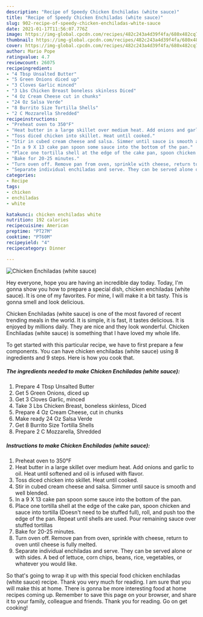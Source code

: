 ```yaml
---
description: "Recipe of Speedy Chicken Enchiladas (white sauce)"
title: "Recipe of Speedy Chicken Enchiladas (white sauce)"
slug: 902-recipe-of-speedy-chicken-enchiladas-white-sauce
date: 2021-01-17T11:56:07.776Z
image: https://img-global.cpcdn.com/recipes/482c243a4d39f4fa/680x482cq70/chicken-enchiladas-white-sauce-recipe-main-photo.jpg
thumbnail: https://img-global.cpcdn.com/recipes/482c243a4d39f4fa/680x482cq70/chicken-enchiladas-white-sauce-recipe-main-photo.jpg
cover: https://img-global.cpcdn.com/recipes/482c243a4d39f4fa/680x482cq70/chicken-enchiladas-white-sauce-recipe-main-photo.jpg
author: Mario Pope
ratingvalue: 4.7
reviewcount: 26075
recipeingredient:
- "4 Tbsp Unsalted Butter"
- "5 Green Onions diced up"
- "3 Cloves Garlic minced"
- "3 Lbs Chicken Breast boneless skinless Diced"
- "4 Oz Cream Cheese cut in chunks"
- "24 Oz Salsa Verde"
- "8 Burrito Size Tortilla Shells"
- "2 C Mozzarella Shredded"
recipeinstructions:
- "Preheat oven to 350°F"
- "Heat butter in a large skillet over medium heat. Add onions and garlic to oil. Heat until softened and oil is infused with flavor."
- "Toss diced chicken into skillet. Heat until cooked."
- "Stir in cubed cream cheese and salsa. Simmer until sauce is smooth and well blended."
- "In a 9 X 13 cake pan spoon some sauce into the bottom of the pan."
- "Place one tortilla shell at the edge of the cake pan, spoon chicken and sauce into tortilla (Doesn&#39;t need to be stuffed full), roll, and push too the edge of the pan. Repeat until shells are used. Pour remaining sauce over stuffed tortillas"
- "Bake for 20-25 minutes."
- "Turn oven off. Remove pan from oven, sprinkle with cheese, return to oven until cheese is fully melted."
- "Separate individual enchiladas and serve. They can be served alone or with sides. A bed of lettuce, corn chips, beans, rice, vegetables, or whatever you would like."
categories:
- Recipe
tags:
- chicken
- enchiladas
- white

katakunci: chicken enchiladas white 
nutrition: 192 calories
recipecuisine: American
preptime: "PT27M"
cooktime: "PT60M"
recipeyield: "4"
recipecategory: Dinner

---
```



![Chicken Enchiladas (white sauce)](https://img-global.cpcdn.com/recipes/482c243a4d39f4fa/680x482cq70/chicken-enchiladas-white-sauce-recipe-main-photo.jpg)

Hey everyone, hope you are having an incredible day today. Today, I'm gonna show you how to prepare a special dish, chicken enchiladas (white sauce). It is one of my favorites. For mine, I will make it a bit tasty. This is gonna smell and look delicious.



Chicken Enchiladas (white sauce) is one of the most favored of recent trending meals in the world. It is simple, it is fast, it tastes delicious. It is enjoyed by millions daily. They are nice and they look wonderful. Chicken Enchiladas (white sauce) is something that I have loved my whole life.


To get started with this particular recipe, we have to first prepare a few components. You can have chicken enchiladas (white sauce) using 8 ingredients and 9 steps. Here is how you cook that.

<!--inarticleads1-->

##### The ingredients needed to make Chicken Enchiladas (white sauce):

1. Prepare 4 Tbsp Unsalted Butter
1. Get 5 Green Onions, diced up
1. Get 3 Cloves Garlic, minced
1. Take 3 Lbs Chicken Breast, boneless skinless, Diced
1. Prepare 4 Oz Cream Cheese, cut in chunks
1. Make ready 24 Oz Salsa Verde
1. Get 8 Burrito Size Tortilla Shells
1. Prepare 2 C Mozzarella, Shredded




<!--inarticleads2-->

##### Instructions to make Chicken Enchiladas (white sauce):

1. Preheat oven to 350°F
1. Heat butter in a large skillet over medium heat. Add onions and garlic to oil. Heat until softened and oil is infused with flavor.
1. Toss diced chicken into skillet. Heat until cooked.
1. Stir in cubed cream cheese and salsa. Simmer until sauce is smooth and well blended.
1. In a 9 X 13 cake pan spoon some sauce into the bottom of the pan.
1. Place one tortilla shell at the edge of the cake pan, spoon chicken and sauce into tortilla (Doesn&#39;t need to be stuffed full), roll, and push too the edge of the pan. Repeat until shells are used. Pour remaining sauce over stuffed tortillas
1. Bake for 20-25 minutes.
1. Turn oven off. Remove pan from oven, sprinkle with cheese, return to oven until cheese is fully melted.
1. Separate individual enchiladas and serve. They can be served alone or with sides. A bed of lettuce, corn chips, beans, rice, vegetables, or whatever you would like.




So that's going to wrap it up with this special food chicken enchiladas (white sauce) recipe. Thank you very much for reading. I am sure that you will make this at home. There is gonna be more interesting food at home recipes coming up. Remember to save this page on your browser, and share it to your family, colleague and friends. Thank you for reading. Go on get cooking!
